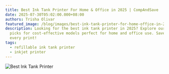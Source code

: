 ```yaml
---
title: Best Ink Tank Printer For Home & Office in 2025 | CompAndSave
date: 2025-07-30T05:02:00.000+08:00
authors: Trisha Olivar
featured_image: /blog/images/best-ink-tank-printer-for-home-office-in-2025.png
description: Looking for the best ink tank printer in 2025? Explore our top
  picks for cost-effective models perfect for home and office use. Save more on
  every print!
tags:
  - refillable ink tank printer
  - inkjet printer
---
```

![Best Ink Tank Printer](/blog/images/best-ink-tank-printer-for-home-office-in-2025.png "Best Ink Tank Printer For Home & Office in 2025")
